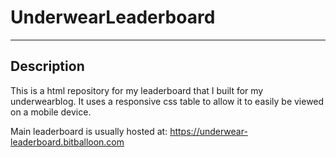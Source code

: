 # UnderwearLeaderboard
-----------------------------------

## Description
This is a html repository for my leaderboard that I built for my underwearblog.
It uses a responsive css table to allow it to easily be viewed on a mobile device.

Main leaderboard is usually hosted at: https://underwear-leaderboard.bitballoon.com
